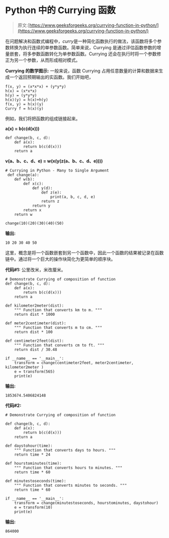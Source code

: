 # Python 中的 Currying 函数

> 原文:[https://www.geeksforgeeks.org/currying-function-in-python/](https://www.geeksforgeeks.org/currying-function-in-python/)

在问题解决和函数式编程中，*curry*是一种简化函数执行的做法，该函数将多个参数转换为执行连续的单参数函数。简单来说，Currying 是通过评估函数参数的增量嵌套，将多参数函数转化为单参数函数。Currying 还会在执行时将一个参数修正为另一个参数，从而形成相对模式。

**Currying 的数学图示:**
一般来说，函数 Currying 占用任意数量的计算和数据来生成一个返回预期输出的实函数。我们开始吧，

```
f(x, y) = (x*x*x) + (y*y*y)
h(x) = (x*x*x)
h(y) = (y*y*y)
h(x)(y) = h(x)+h(y)
f(x, y) = h(x)(y)
Curry f = h(x)(y)
```

例如，我们将把函数的组成链接起来。

**a(x) = b(c(d(x)))**

```
def change(b, c, d):
    def a(x):
        return b(c(d(x)))
    return a
```

**v(a、b、c、d、e) = w(x(y(z(a、b、c、d、e))))**

```
# Currying in Python - Many to Single Argument
 def change(a):
    def w(b):
        def x(c):
            def y(d):
                def z(e):
                    print(a, b, c, d, e)
                return z
            return y
        return x
    return w

change(10)(20)(30)(40)(50)
```

**输出:**

```
10 20 30 40 50
```

这里，概念是将一个函数嵌套到另一个函数中，因此一个函数的结果被记录在函数链中。通过将一个巨大的操作块简化为更简单的顺序块。

**代码#1:** 公里改米，米改厘米。

```
# Demonstrate Currying of composition of function
def change(b, c, d):
    def a(x):
        return b(c(d(x)))
    return a

def kilometer2meter(dist): 
    """ Function that converts km to m. """
    return dist * 1000

def meter2centimeter(dist): 
    """ Function that converts m to cm. """
    return dist * 100

def centimeter2feet(dist):
    """ Function that converts cm to ft. """
    return dist / 30.48

if __name__ == '__main__':
    transform = change(centimeter2feet, meter2centimeter, kilometer2meter )
    e = transform(565)
    print(e)

```

**输出:**

```
1853674.5406824148
```

**代码#2:**

```
# Demonstrate Currying of composition of function

def change(b, c, d):
    def a(x):
        return b(c(d(x)))
    return a

def daystohour(time): 
    """ Function that converts days to hours. """
    return time * 24

def hourstominutes(time): 
    """ Function that converts hours to minutes. """
    return time * 60

def minutestoseconds(time):
    """ Function that converts minutes to seconds. """
    return time * 60

if __name__ == '__main__':
    transform = change(minutestoseconds, hourstominutes, daystohour)
    e = transform(10)
    print(e)

```

**输出:**

```
864000
```
